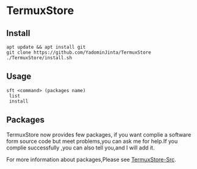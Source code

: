 # TermuxStore

## Install

	apt update && apt install git
	git clone https://github.com/YadominJinta/TermuxStore
	./TermuxStore/install.sh

## Usage
	sft <command> (packages name)
	 list
	 install

## Packages
TermuxStore now provides few packages, if you want complie a software form source code but meet problems,you can ask me for help.If you complie successfully ,you can also tell you,and I will add it.

For more information about packages,Please see [TermuxStore-Src](https://github.com/YadominJinta/TermuxStore-Src).
